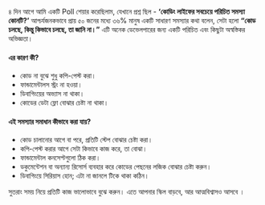 ৪ দিন আগে আমি একটি Poll শেয়ার করেছিলাম, যেখানে প্রশ্ন ছিল - **‘কোডিং লাইফের সবচেয়ে পরিচিত সমস্যা কোনটি?’** আশ্চর্যজনকভাবে প্রায় ৫০ জনের মধ্যে ৩৬% মানুষ একটি সাধারণ সমস্যার কথা বলেন, সেটা হলো **“কোড চলছে, কিন্তু কিভাবে চলছে, তা জানি না।”** এটি অনেক ডেভেলপারের জন্য একটি পরিচিত এবং কিছুটা অস্বস্তিকর অভিজ্ঞতা।

#### এর কারণ কী?
- কোড না বুঝে শুধু কপি-পেস্ট করা।
- ফান্ডামেন্টালস স্ট্রং না হওয়া।
- ডিবাগিংয়ের অভ্যাস না থাকা।
- কোডের ডেটা ফ্লো বোঝার চেষ্টা না থাকা।

#### এই সমস্যার সমাধান কীভাবে করা যায়?
- কোড চালানোর আগে বা পরে, প্রতিটি স্টেপ বোঝার চেষ্টা করা।
- কপি-পেস্ট করার আগে সেটা কিভাবে কাজ করে, তা বোঝা।
- ফান্ডামেন্টাল কনসেপ্টগুলো ঠিক করা।
- ডকুমেন্টেশন বা অন্যান্য রিসোর্স ব্যবহার করে কোডের পেছনের লজিক বোঝার চেষ্টা করুন।
- ডিবাগিংয়ে সিরিয়াস হোন; এটা না জানলে টিকে থাকা কঠিন।

সুতরাং সময় নিয়ে প্রতিটি কাজ ভালোভাবে বুঝে করুন। এতে আপনার স্কিল বাড়বে, আর আত্মবিশ্বাসও আসবে ।